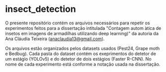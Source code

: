 # insect_detection

O presente repositório contém os arquivos necessários para repetir os experimentos feitos para a dissertação intitulada "Contagem autom ́atica de insetos em imagens de armadilhas utilizando deep learning)" da autoria da Ana Cláudia Teixeira (anaclaudia13@gmail.com).

Os arquivos estão organizados pelos datasets usados (Pest24, Grape moth e Bedbug). Cada pasta do dataset contém os exeprimentos do detetor de um estágio (YOLOv5) e do detetor de dois estágios (Faster R-CNN). 
No nome de cada experimento está conforme a notação usada na dissertação. 
